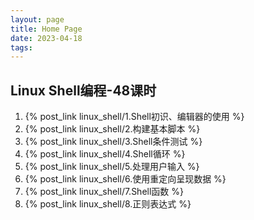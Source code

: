 ```yaml
---
layout: page
title: Home Page
date: 2023-04-18
tags: 
---
```


## Linux Shell编程-48课时

1. {% post_link linux_shell/1.Shell初识、编辑器的使用 %}  
1. {% post_link linux_shell/2.构建基本脚本 %}  
1. {% post_link linux_shell/3.Shell条件测试 %}  
1. {% post_link linux_shell/4.Shell循环 %}  
1. {% post_link linux_shell/5.处理用户输入 %}  
1. {% post_link linux_shell/6.使用重定向呈现数据 %}  
1. {% post_link linux_shell/7.Shell函数 %}  
1. {% post_link linux_shell/8.正则表达式 %}  

